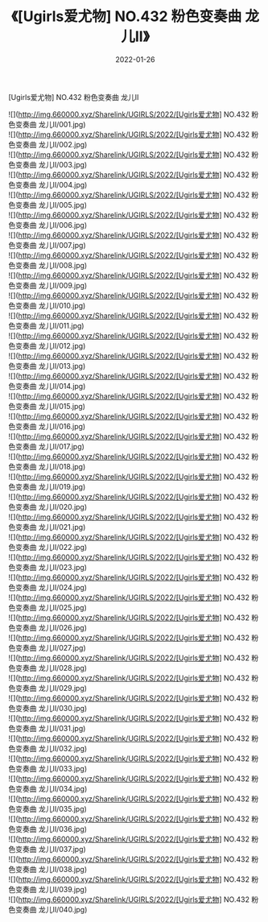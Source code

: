 ﻿---
layout: post
title:  《[Ugirls爱尤物] NO.432 粉色变奏曲 龙儿II》
date:   2022-01-26
img: http://img.660000.xyz/Sharelink/UGIRLS/2022/[Ugirls爱尤物] NO.432 粉色变奏曲 龙儿II/000.jpg
categories: [美女, 清纯, 唯美]
---

[Ugirls爱尤物] NO.432 粉色变奏曲 龙儿II

 ![](http://img.660000.xyz/Sharelink/UGIRLS/2022/[Ugirls爱尤物] NO.432 粉色变奏曲 龙儿II/001.jpg) <br>![](http://img.660000.xyz/Sharelink/UGIRLS/2022/[Ugirls爱尤物] NO.432 粉色变奏曲 龙儿II/002.jpg) <br>![](http://img.660000.xyz/Sharelink/UGIRLS/2022/[Ugirls爱尤物] NO.432 粉色变奏曲 龙儿II/003.jpg) <br>![](http://img.660000.xyz/Sharelink/UGIRLS/2022/[Ugirls爱尤物] NO.432 粉色变奏曲 龙儿II/004.jpg) <br>![](http://img.660000.xyz/Sharelink/UGIRLS/2022/[Ugirls爱尤物] NO.432 粉色变奏曲 龙儿II/005.jpg) <br>![](http://img.660000.xyz/Sharelink/UGIRLS/2022/[Ugirls爱尤物] NO.432 粉色变奏曲 龙儿II/006.jpg) <br>![](http://img.660000.xyz/Sharelink/UGIRLS/2022/[Ugirls爱尤物] NO.432 粉色变奏曲 龙儿II/007.jpg) <br>![](http://img.660000.xyz/Sharelink/UGIRLS/2022/[Ugirls爱尤物] NO.432 粉色变奏曲 龙儿II/008.jpg) <br>![](http://img.660000.xyz/Sharelink/UGIRLS/2022/[Ugirls爱尤物] NO.432 粉色变奏曲 龙儿II/009.jpg) <br>![](http://img.660000.xyz/Sharelink/UGIRLS/2022/[Ugirls爱尤物] NO.432 粉色变奏曲 龙儿II/010.jpg) <br>![](http://img.660000.xyz/Sharelink/UGIRLS/2022/[Ugirls爱尤物] NO.432 粉色变奏曲 龙儿II/011.jpg) <br>![](http://img.660000.xyz/Sharelink/UGIRLS/2022/[Ugirls爱尤物] NO.432 粉色变奏曲 龙儿II/012.jpg) <br>![](http://img.660000.xyz/Sharelink/UGIRLS/2022/[Ugirls爱尤物] NO.432 粉色变奏曲 龙儿II/013.jpg) <br>![](http://img.660000.xyz/Sharelink/UGIRLS/2022/[Ugirls爱尤物] NO.432 粉色变奏曲 龙儿II/014.jpg) <br>![](http://img.660000.xyz/Sharelink/UGIRLS/2022/[Ugirls爱尤物] NO.432 粉色变奏曲 龙儿II/015.jpg) <br>![](http://img.660000.xyz/Sharelink/UGIRLS/2022/[Ugirls爱尤物] NO.432 粉色变奏曲 龙儿II/016.jpg) <br>![](http://img.660000.xyz/Sharelink/UGIRLS/2022/[Ugirls爱尤物] NO.432 粉色变奏曲 龙儿II/017.jpg) <br>![](http://img.660000.xyz/Sharelink/UGIRLS/2022/[Ugirls爱尤物] NO.432 粉色变奏曲 龙儿II/018.jpg) <br>![](http://img.660000.xyz/Sharelink/UGIRLS/2022/[Ugirls爱尤物] NO.432 粉色变奏曲 龙儿II/019.jpg) <br>![](http://img.660000.xyz/Sharelink/UGIRLS/2022/[Ugirls爱尤物] NO.432 粉色变奏曲 龙儿II/020.jpg) <br>![](http://img.660000.xyz/Sharelink/UGIRLS/2022/[Ugirls爱尤物] NO.432 粉色变奏曲 龙儿II/021.jpg) <br>![](http://img.660000.xyz/Sharelink/UGIRLS/2022/[Ugirls爱尤物] NO.432 粉色变奏曲 龙儿II/022.jpg) <br>![](http://img.660000.xyz/Sharelink/UGIRLS/2022/[Ugirls爱尤物] NO.432 粉色变奏曲 龙儿II/023.jpg) <br>![](http://img.660000.xyz/Sharelink/UGIRLS/2022/[Ugirls爱尤物] NO.432 粉色变奏曲 龙儿II/024.jpg) <br>![](http://img.660000.xyz/Sharelink/UGIRLS/2022/[Ugirls爱尤物] NO.432 粉色变奏曲 龙儿II/025.jpg) <br>![](http://img.660000.xyz/Sharelink/UGIRLS/2022/[Ugirls爱尤物] NO.432 粉色变奏曲 龙儿II/026.jpg) <br>![](http://img.660000.xyz/Sharelink/UGIRLS/2022/[Ugirls爱尤物] NO.432 粉色变奏曲 龙儿II/027.jpg) <br>![](http://img.660000.xyz/Sharelink/UGIRLS/2022/[Ugirls爱尤物] NO.432 粉色变奏曲 龙儿II/028.jpg) <br>![](http://img.660000.xyz/Sharelink/UGIRLS/2022/[Ugirls爱尤物] NO.432 粉色变奏曲 龙儿II/029.jpg) <br>![](http://img.660000.xyz/Sharelink/UGIRLS/2022/[Ugirls爱尤物] NO.432 粉色变奏曲 龙儿II/030.jpg) <br>![](http://img.660000.xyz/Sharelink/UGIRLS/2022/[Ugirls爱尤物] NO.432 粉色变奏曲 龙儿II/031.jpg) <br>![](http://img.660000.xyz/Sharelink/UGIRLS/2022/[Ugirls爱尤物] NO.432 粉色变奏曲 龙儿II/032.jpg) <br>![](http://img.660000.xyz/Sharelink/UGIRLS/2022/[Ugirls爱尤物] NO.432 粉色变奏曲 龙儿II/033.jpg) <br>![](http://img.660000.xyz/Sharelink/UGIRLS/2022/[Ugirls爱尤物] NO.432 粉色变奏曲 龙儿II/034.jpg) <br>![](http://img.660000.xyz/Sharelink/UGIRLS/2022/[Ugirls爱尤物] NO.432 粉色变奏曲 龙儿II/035.jpg) <br>![](http://img.660000.xyz/Sharelink/UGIRLS/2022/[Ugirls爱尤物] NO.432 粉色变奏曲 龙儿II/036.jpg) <br>![](http://img.660000.xyz/Sharelink/UGIRLS/2022/[Ugirls爱尤物] NO.432 粉色变奏曲 龙儿II/037.jpg) <br>![](http://img.660000.xyz/Sharelink/UGIRLS/2022/[Ugirls爱尤物] NO.432 粉色变奏曲 龙儿II/038.jpg) <br>![](http://img.660000.xyz/Sharelink/UGIRLS/2022/[Ugirls爱尤物] NO.432 粉色变奏曲 龙儿II/039.jpg) <br>![](http://img.660000.xyz/Sharelink/UGIRLS/2022/[Ugirls爱尤物] NO.432 粉色变奏曲 龙儿II/040.jpg) <br>